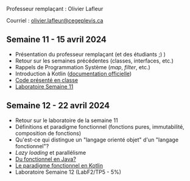 Professeur remplaçant : Olivier Lafleur

Courriel : [olivier.lafleur@cegeplevis.ca](mailto:olivier.lafleur@cegeplevis.ca)

## Semaine 11 - 15 avril 2024
- Présentation du professeur remplaçant (et des étudiants ;) )
- Retour sur les semaines précédentes (classes, interfaces, etc.)
- Rappels de Programmation Système (*map*, *filter*, etc.)
- Introduction à Kotlin ([documentation officielle](https://kotlinlang.org/docs/basic-syntax.html))
- [Code présenté en classe](https://git.dinf.ca/lafleuro/prog-oriente-objet-2-2024-04-15)
- [Laboratoire Semaine 11](lab-semaine-11.md)

## Semaine 12 - 22 avril 2024
- Retour sur le laboratoire de la semaine 11
- Définitions et paradigme fonctionnel (fonctions pures, immutabilité, composition de fonctions)
- Qu'est-ce qui distingue un "langage orienté objet" d'un "langage fonctionnel"?
- *Lazy loading* et parallélisme
- [Du fonctionnel en Java?](https://stackify.com/streams-guide-java-8/)
- [Le paradigme fonctionnel en Kotlin](https://doordash.engineering/2022/03/22/how-to-leverage-functional-programming-in-kotlin-to-write-better-cleaner-code/)
- Laboratoire Semaine 12 (LabF2/TP5 - 5%)

<!--
- Capsule "Un autre langage fonctionnel" : LISP/Clojure
## Semaine 13 - 29 avril 2024
- Lambdas ("fonctions fléchées")
- Fonctions d'ordre supérieurs
- Curryfication
- Récursivité
- Kotlin vs JavaScript?
- Capsule "Un autre langage fonctionnel" : Haskell
- Laboratoire Semaine 13 (LabF3/TP6)

## Semaine 14 - 6 mai 2024
- Synthèse et comparaisons
- Révision pour l'examen
- Capsule "Un autre langage fonctionnel" : F# (OCaml)

## Semaine 15 - 13 mai 2024
- Examen 3
- Temps pour finir les travaux
-->

